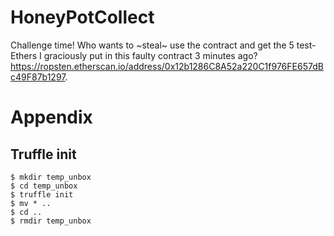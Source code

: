 # HoneyPotCollect

Challenge time! Who wants to ~steal~ use the contract and get the 5 test-Ethers I graciously put in this faulty contract 3 minutes ago? https://ropsten.etherscan.io/address/0x12b1286C8A52a220C1f976FE657dBc49F87b1297.

# Appendix

## Truffle init

```
$ mkdir temp_unbox
$ cd temp_unbox
$ truffle init
$ mv * ..
$ cd ..
$ rmdir temp_unbox
```
